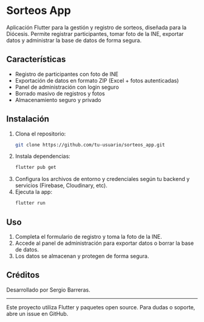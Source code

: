 # Sorteos App

Aplicación Flutter para la gestión y registro de sorteos, diseñada para la Diócesis. Permite registrar participantes, tomar foto de la INE, exportar datos y administrar la base de datos de forma segura.

## Características

- Registro de participantes con foto de INE
- Exportación de datos en formato ZIP (Excel + fotos autenticadas)
- Panel de administración con login seguro
- Borrado masivo de registros y fotos
- Almacenamiento seguro y privado

## Instalación

1. Clona el repositorio:
	```bash
	git clone https://github.com/tu-usuario/sorteos_app.git
	```
2. Instala dependencias:
	```bash
	flutter pub get
	```
3. Configura los archivos de entorno y credenciales según tu backend y servicios (Firebase, Cloudinary, etc).
4. Ejecuta la app:
	```bash
	flutter run
	```

## Uso

1. Completa el formulario de registro y toma la foto de la INE.
2. Accede al panel de administración para exportar datos o borrar la base de datos.
3. Los datos se almacenan y protegen de forma segura.

## Créditos

Desarrollado por Sergio Barreras.

---
Este proyecto utiliza Flutter y paquetes open source. Para dudas o soporte, abre un issue en GitHub.
